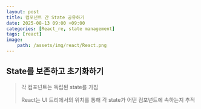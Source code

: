 ```yaml
---
layout: post
title: 컴포넌트 간 State 공유하기
date: 2025-08-13 09:00 +09:00
categories: [React_re, state management]
tags: [react]
image:
    path: /assets/img/react/React.png
---
```


## State를 보존하고 초기화하기

> 각 컴포넌트는 독립된 state를 가짐
>
> React는 UI 트리에서의 위치를 통해 각 state가 어떤 컴포넌트에 속하는지 추적